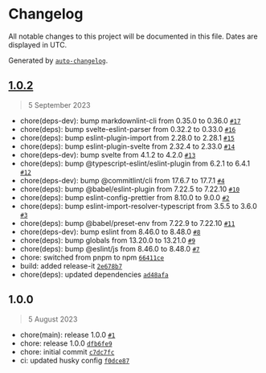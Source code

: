 # Changelog

All notable changes to this project will be documented in this file. Dates are displayed in UTC.

Generated by [`auto-changelog`](https://github.com/CookPete/auto-changelog).

## [1.0.2](https://github.com/garavest/eslint-config/compare/v1.0.0...1.0.2)

> 5 September 2023

- chore(deps-dev): bump markdownlint-cli from 0.35.0 to 0.36.0
  [`#17`](https://github.com/garavest/eslint-config/pull/17)
- chore(deps): bump svelte-eslint-parser from 0.32.2 to 0.33.0
  [`#16`](https://github.com/garavest/eslint-config/pull/16)
- chore(deps): bump eslint-plugin-import from 2.28.0 to 2.28.1
  [`#15`](https://github.com/garavest/eslint-config/pull/15)
- chore(deps): bump eslint-plugin-svelte from 2.32.4 to 2.33.0
  [`#14`](https://github.com/garavest/eslint-config/pull/14)
- chore(deps-dev): bump svelte from 4.1.2 to 4.2.0
  [`#13`](https://github.com/garavest/eslint-config/pull/13)
- chore(deps): bump @typescript-eslint/eslint-plugin from 6.2.1 to 6.4.1
  [`#12`](https://github.com/garavest/eslint-config/pull/12)
- chore(deps-dev): bump @commitlint/cli from 17.6.7 to 17.7.1
  [`#4`](https://github.com/garavest/eslint-config/pull/4)
- chore(deps): bump @babel/eslint-plugin from 7.22.5 to 7.22.10
  [`#10`](https://github.com/garavest/eslint-config/pull/10)
- chore(deps): bump eslint-config-prettier from 8.10.0 to 9.0.0
  [`#2`](https://github.com/garavest/eslint-config/pull/2)
- chore(deps): bump eslint-import-resolver-typescript from 3.5.5 to 3.6.0
  [`#3`](https://github.com/garavest/eslint-config/pull/3)
- chore(deps): bump @babel/preset-env from 7.22.9 to 7.22.10
  [`#11`](https://github.com/garavest/eslint-config/pull/11)
- chore(deps-dev): bump eslint from 8.46.0 to 8.48.0
  [`#8`](https://github.com/garavest/eslint-config/pull/8)
- chore(deps): bump globals from 13.20.0 to 13.21.0
  [`#9`](https://github.com/garavest/eslint-config/pull/9)
- chore(deps): bump @eslint/js from 8.46.0 to 8.48.0
  [`#7`](https://github.com/garavest/eslint-config/pull/7)
- chore: switched from pnpm to npm
  [`66411ce`](https://github.com/garavest/eslint-config/commit/66411cef8ca5e0e33e7251fc930f3cdd29c009f0)
- build: added release-it
  [`2e678b7`](https://github.com/garavest/eslint-config/commit/2e678b70c6e17b6a783fb895866e2d79d0f773f7)
- chore(deps): updated dependencies
  [`ad48afa`](https://github.com/garavest/eslint-config/commit/ad48afaa7e31c3c9df708623f1f9f46a44bccdf4)

## 1.0.0

> 5 August 2023

- chore(main): release 1.0.0
  [`#1`](https://github.com/garavest/eslint-config/pull/1)
- chore: release 1.0.0
  [`dfb6fe9`](https://github.com/garavest/eslint-config/commit/dfb6fe9469af83ecc0131e40929f752c66e237c3)
- chore: initial commit
  [`c7dc7fc`](https://github.com/garavest/eslint-config/commit/c7dc7fc6e4b40d279be276de49be2ef2ef22ce57)
- ci: updated husky config
  [`f0dce87`](https://github.com/garavest/eslint-config/commit/f0dce87d0ab7c26ec7d177c075aa44e39c60d507)
